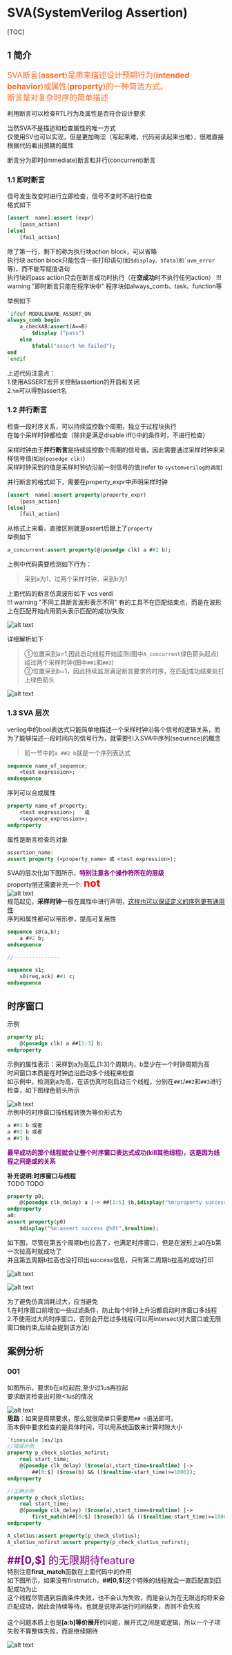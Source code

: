 # <span class="hl warn">SVA</span>(SystemVerilog Assertion)
[TOC]
## 1 简介
<font color =ff6622 font size=4>SVA断言(**assert**)是用来描述设计<span class="btl">预期行为(**intended behavior**)</span>或<span class="btl">属性(**property**)</span>的一种简洁方式。   
断言是对<span class="btl">复杂时序的简单描述</span></font>   

利用断言可以检查RTL行为及属性是否符合设计要求
<div class="hb">
当然SVA不是描述和检查属性的唯一方式</br>
仅使用SV也可以实现，但是更加晦涩（写起来难，代码阅读起来也难），很难直接根据代码看出预期的属性
</div>

断言分为<span class="btl">即时(immediate)断言</span>和<span class="btl">并行(concurrent)断言</span>
### 1.1 即时断言
信号发生改变时进行立即检查，信号不变时不进行检查    
格式如下
```systemverilog
[assert  name]:assert (expr) 
    [pass_action]
[else]
    [fail_action]
```
除了第一行，剩下的称为执行块<span class="btl">action block</span>，可以省略       
<span class="hl info">执行块</span> action block<span class="btlr">只能包含一些打印语句(如``$display、$fatal和`uvm_error``等)，而不能写赋值语句</span>      
执行块的pass action只会在断言成功时执行（在**空成功**时不执行任何action）
!!! warning "即时断言只能在程序块中"
    程序块如always_comb、task、function等

举例如下
```sv
`ifdef MODULENAME_ASSERT_ON
always_comb begin
    a_checkAB:assert(A==B) 
        $display ("pass")
    else
        $fatal("assert %m failed");
end
`endif
```
上述代码注意点：    
1.使用<span class="btl">ASSERT宏开关</span>控制assertion的开启和关闭  
2.<span class="btl">`%m`</span>可以得到assert名  
  
### 1.2 并行断言
检查一段时序关系，可以持续监控数个周期，独立于过程块执行     
在每个采样时钟都检查（除非是满足disable iff()中的条件时，不进行检查）    
   
<span class="hl info">采样时钟</span>由于**并行断言**是持续监控数个周期的信号值，因此需要通过<span class="btl">采样时钟</span>来采样信号值(如`@(posedge clk)`)     
采样时钟采到的值是<span class="btlr">采样时钟边沿前一刻信号的值</span>(refer to `systemverilog的调度`)  
  
并行断言的格式如下，需要在property_expr中声明采样时钟   
```systemverilog
[assert  name]:assert property(property_expr) 
    [pass_action]
[else]
    [fail_action]
```
从格式上来看，直接区别就是assert后跟上了<span class="btl">`property`</span>    
举例如下
```sv
a_concurrent:assert property(@(posedge clk) a ##2 b);
```      

上例中代码需要检测如下行为：   
> 采到a为1，过两个采样时钟，采到b为1   

上面代码的断言仿真波形如下 <span class="hl warn">vcs</span> <span class="hl">verdi</span>  
!!! warning "不同工具断言波形表示不同"
    有的工具不在匹配结束点，而是在波形上在匹配开始点用箭头表示匹配的成功/失败
   
![alt text](img/image-7.png#img120)  

详细解析如下    
>①位置采到a=1,因此启动线程开始监测(图中`A_concurrent`绿色箭头起点)   
>经过两个采样时钟(图中`##1`和`##2`)    
>②位置采到b=1，因此持续监测满足断言要求的时序，在匹配成功结束处打上绿色箭头  


![alt text](img/image-8.png#img60)
### 1.3 SVA 层次
verilog中的bool表达式只能简单地描述一个采样时钟沿各个信号的逻辑关系，而为了能够描述一段时间内的信号行为，就需要引入SVA中<span class="btl">序列(sequence)</span>的概念   
>前一节中的`a ##2 b`就是一个序列表达式    

```sv
sequence name_of_sequence;
    <test expression>;
endsequence
```
序列可以合成属性   
```sv
property name_of_property;
    <test expression>;   或
    <sequence_expression>;
endproperty
```
属性是断言检查的对象
```sv
assertion_name:
assert property (<property_name> 或 <test expression>);
```
SVA的层次化如下图所示，<font color = purple>**特别注意各个操作符所在的层级**</font>   
property层还需要补充一个: <font color=red font size =5>**not**</font>   
![alt text](img/image-11.png#img#img40)   
规范起见，**采样时钟**一般在属性中进行声明，<u>这样也可以保证定义的序列更有通用性</u>   
序列和属性都可以带<span class="btl">形参</span>，提高可复用性   
```sv
sequence s0(a,b);
    a ##2 b;
endsequence

//---------------

sequence s1;
    s0(req,ack) ##1 c;
endsequence
```
## 时序窗口
示例  
```sv
property p1;
    @(posedge clk) a ##[1:3] b;
endproperty
```
示例的属性表示：采样到a为高后,[1:3]个周期内，b至少在一个时钟周期为高   
时间窗口本质是<span class='btl'>在时钟边沿启动多个线程来检查</span>   
如示例中，检测到a为高，在该仿真时刻启动三个线程，分别在`##1`/`##2`和`##3`进行检查，如下图绿色箭头所示   

![alt text](img/image-14.png)    
示例中的时序窗口按线程转换为等价形式为
```sv
a ##1 b 或者
a ##2 b 或者
a ##3 b
```
<span class = "btlr"><font color=purple>**最早成功的那个线程就会让整个时序窗口表达式成功(kill其他线程)，这是因为线程之间是或的关系**</font></span>
<div class="hb tip">
<b>补充说明:时序窗口与线程</b><br>
TODO TODO
</div>

```sv
property p0;
    @(posedge clk_delay) a |-> ##[1:5] (b,$display("%m:property success @%0t",$realtime));
endproperty
a0:
assert property(p0)
    $display("%m:assert success @%0t",$realtime);
```
如下图，尽管在第五个周期b也拉高了，也满足时序窗口，但是在波形上a0在b第一次拉高时就成功了  
并且第五周期b拉高也没打印出success信息，只有第二周期b拉高的成功打印  
  
![alt text](img/image-13.png)  
  
![alt text](img/image-15.png#img50)   



<div class="hb warn">
为了避免仿真消耗过大，应当避免<br>      
1.在时序窗口前增加一些过滤条件，防止每个时钟上升沿都启动时序窗口多线程<br>   
2.不使用过大的时序窗口，否则会开启过多线程(可以用intersect对大窗口或无限窗口做约束,后续会提到该方法)<br>  
</div>




## 案例分析
### 001
如图所示，要求b在a拉起后,至少过1us再拉起    
要求断言检查出时隙<1us的情况   
  
![alt text](img/image-9.png)   
**思路**：如果是周期要求，那么就很简单只需要用`## n`语法即可。   
而本例中要求检查的是具体时间，可以用系统函数来计算时隙大小   
```sv
`timescale 1ns/1ps
//错误示例
property p_check_slot1us_nofirst;
    real start_time;
    @(posedge clk_delay) ($rose(a),start_time=$realtime) |-> 
        ##[0:$] ($rose(b) && (($realtime-start_time)>=1000)); 
endproperty

//正确示例
property p_check_slot1us;
    real start_time;
    @(posedge clk_delay) ($rose(a),start_time=$realtime) |-> 
        first_match(##[0:$] ($rose(b)) && (($realtime-start_time)>=1000)); 
endproperty

A_slot1us:assert property(p_check_slot1us);
A_slot1us_nofirst:assert property(p_check_slot1us_nofirst);
```
<div class="hb warn">
<font color=purple font size =5><b>##[0,$]</b> 的无限期待feature</font><br>
特别注意<span class="btl"><b>first_match</b></span>函数在上面代码中的作用<br>    
如下图所示，如果没有firstmatch，<b>##[0,$]</b>这个特殊的线程就会一直匹配直到匹配成功为止<br>
这个线程尽管遇到后面条件失败，也不会认为失败，而是会认为在无限远的将来会匹配成功，因此会持续等待。也就是说除非运行时间结束，否则不会失败<br>
<br>
这个问题本质上也是<b>[a:b]等价展开</b>的问题，<span class="btl">展开式之间是或逻辑</span>，所以一个子项失败不算整体失败，而是继续期待
</div>  


![alt text](img/image-10.png)  

